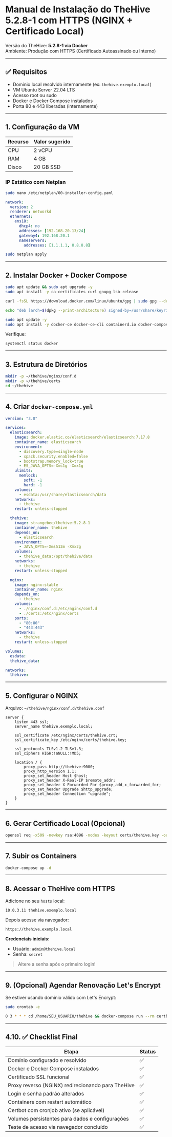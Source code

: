 # Manual de Instalação do TheHive 5.2.8-1 com HTTPS (NGINX + Certificado Local)

Versão do TheHive: **5.2.8-1 via Docker**  
Ambiente: Produção com HTTPS (Certificado Autoassinado ou Interno)  

---

## ✅ Requisitos

- Domínio local resolvido internamente (ex: `thehive.exemplo.local`)
- VM Ubuntu Server 22.04 LTS
- Acesso root ou sudo
- Docker e Docker Compose instalados
- Porta 80 e 443 liberadas (internamente)

---

## 1. Configuração da VM

| Recurso | Valor sugerido |
|--------|----------------|
| CPU    | 2 vCPU         |
| RAM    | 4 GB           |
| Disco  | 20 GB SSD      |

### IP Estático com Netplan

```bash
sudo nano /etc/netplan/00-installer-config.yaml
```

```yaml
network:
  version: 2
  renderer: networkd
  ethernets:
    ens18:
      dhcp4: no
      addresses: [192.168.20.13/24]
      gateway4: 192.168.20.1
      nameservers:
        addresses: [1.1.1.1, 8.8.8.8]
```

```bash
sudo netplan apply
```

---

## 2. Instalar Docker + Docker Compose

```bash
sudo apt update && sudo apt upgrade -y
sudo apt install -y ca-certificates curl gnupg lsb-release

curl -fsSL https://download.docker.com/linux/ubuntu/gpg | sudo gpg --dearmor -o /usr/share/keyrings/docker-archive-keyring.gpg

echo "deb [arch=$(dpkg --print-architecture) signed-by=/usr/share/keyrings/docker-archive-keyring.gpg] https://download.docker.com/linux/ubuntu $(lsb_release -cs) stable" | sudo tee /etc/apt/sources.list.d/docker.list > /dev/null

sudo apt update -y
sudo apt install -y docker-ce docker-ce-cli containerd.io docker-compose-plugin docker-compose
```

Verifique:
```bash
systemctl status docker
```

---

## 3. Estrutura de Diretórios

```bash
mkdir -p ~/thehive/nginx/conf.d
mkdir -p ~/thehive/certs
cd ~/thehive
```

---

## 4. Criar `docker-compose.yml`

```yaml
version: "3.8"

services:
  elasticsearch:
    image: docker.elastic.co/elasticsearch/elasticsearch:7.17.8
    container_name: elasticsearch
    environment:
      - discovery.type=single-node
      - xpack.security.enabled=false
      - bootstrap.memory_lock=true
      - ES_JAVA_OPTS=-Xms1g -Xmx1g
    ulimits:
      memlock:
        soft: -1
        hard: -1
    volumes:
      - esdata:/usr/share/elasticsearch/data
    networks:
      - thehive
    restart: unless-stopped

  thehive:
    image: strangebee/thehive:5.2.8-1
    container_name: thehive
    depends_on:
      - elasticsearch
    environment:
      - JAVA_OPTS=-Xms512m -Xmx2g
    volumes:
      - thehive_data:/opt/thehive/data
    networks:
      - thehive
    restart: unless-stopped

  nginx:
    image: nginx:stable
    container_name: nginx
    depends_on:
      - thehive
    volumes:
      - ./nginx/conf.d:/etc/nginx/conf.d
      - ./certs:/etc/nginx/certs
    ports:
      - "80:80"
      - "443:443"
    networks:
      - thehive
    restart: unless-stopped

volumes:
  esdata:
  thehive_data:

networks:
  thehive:
```

---

## 5. Configurar o NGINX

Arquivo: `~/thehive/nginx/conf.d/thehive.conf`

```nginx
server {
    listen 443 ssl;
    server_name thehive.exemplo.local;

    ssl_certificate /etc/nginx/certs/thehive.crt;
    ssl_certificate_key /etc/nginx/certs/thehive.key;

    ssl_protocols TLSv1.2 TLSv1.3;
    ssl_ciphers HIGH:!aNULL:!MD5;

    location / {
        proxy_pass http://thehive:9000;
        proxy_http_version 1.1;
        proxy_set_header Host $host;
        proxy_set_header X-Real-IP $remote_addr;
        proxy_set_header X-Forwarded-For $proxy_add_x_forwarded_for;
        proxy_set_header Upgrade $http_upgrade;
        proxy_set_header Connection "upgrade";
    }
}
```

---

## 6. Gerar Certificado Local (Opcional)

```bash
openssl req -x509 -newkey rsa:4096 -nodes -keyout certs/thehive.key -out certs/thehive.crt -days 365 -subj "/C=BR/ST=SC/L=Cidade/O=Exemplo/CN=thehive.exemplo.local"
```

---

## 7. Subir os Containers

```bash
docker-compose up -d
```

---

## 8. Acessar o TheHive com HTTPS

Adicione no seu `hosts` local:
```
10.0.3.11 thehive.exemplo.local
```

Depois acesse via navegador:
```
https://thehive.exemplo.local
```

**Credenciais iniciais:**
- Usuário: `admin@thehive.local`
- Senha: `secret`

> Altere a senha após o primeiro login!

---

## 9. (Opcional) Agendar Renovação Let's Encrypt

Se estiver usando domínio válido com Let's Encrypt:

```bash
sudo crontab -e
```

```bash
0 3 * * * cd /home/SEU_USUARIO/thehive && docker-compose run --rm certbot renew --webroot --webroot-path=/var/lib/letsencrypt && docker-compose restart nginx
```

---

## 4.10. ✅ Checklist Final

| Etapa                                                      | Status |
|------------------------------------------------------------|--------|
| Domínio configurado e resolvido                            | ✅     |
| Docker e Docker Compose instalados                         | ✅     |
| Certificado SSL funcional                                  | ✅     |
| Proxy reverso (NGINX) redirecionando para TheHive          | ✅     |
| Login e senha padrão alterados                             | ✅     |
| Containers com restart automático                          | ✅     |
| Certbot com cronjob ativo (se aplicável)                   | ✅     |
| Volumes persistentes para dados e configurações            | ✅     |
| Teste de acesso via navegador concluído                    | ✅     |
